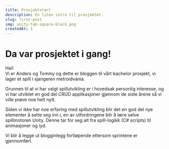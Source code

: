 ```yaml
---
title: Prosjektstart
description: En liten intro til prosjektet.
slug: first-post
img: unity-tab-square-black.png
createdAt: 1
---
```


# Da var prosjektet i gang!

Hei!<br>
Vi er Anders og Tommy og dette er bloggen til vårt bachelor prosjekt, vi
lager et spill i sjangeren metroidvania. 

Grunnen til at vi har valgt spillutvikling er i hovedsak personlig interesse,
og vi har utviklet en god del CRUD applikasjoner gjennom de siste årene så
vi ville prøve noe helt nytt. 

Siden vi ikke har noe erfaring med spillutvikling blir det en god del nye elementer å sette seg inn i, en av utfordringene blir å lære selve spillmotoren Unity. Denne tar for seg alt fra spill-logikk (C# scripts) til animasjoner og lyd.

Vi blir å legge ut blogginlegg fortløpende ettersom sprintene er gjennomført. 


